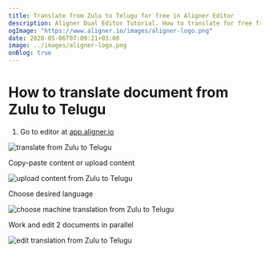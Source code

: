```yaml
---
title: Translate from Zulu to Telugu for free in Aligner Editor
description: Aligner Dual Editor Tutorial. How to translate for free from Zulu to Telugu. Aligner is multilingual document management platform. 
ogImage: "https://www.aligner.io/images/aligner-logo.png"
date: 2020-05-06T07:09:21+03:00
image: ../images/aligner-logo.png
onBlog: true
---
```


# How to translate document from Zulu to Telugu

1. Go to editor at [app.aligner.io](https://app.aligner.io "Aligner App web page")

![translate from Zulu to Telugu](../aligner-blank-editor.png "translate from Zulu to Telugu")

Copy-paste content or upload content

![upload content from Zulu to Telugu](../aligner-uploaded-document.png "upload content from Zulu to Telugu")

Choose desired language

![choose machine translation from Zulu to Telugu](../aligner-language-dropdown.png "choose machine translation from Zulu to Telugu")

Work and edit 2 documents in parallel

![edit translation from Zulu to Telugu](../aligner-double-sitded-editor.png "edit translation from Zulu to Telugu")

